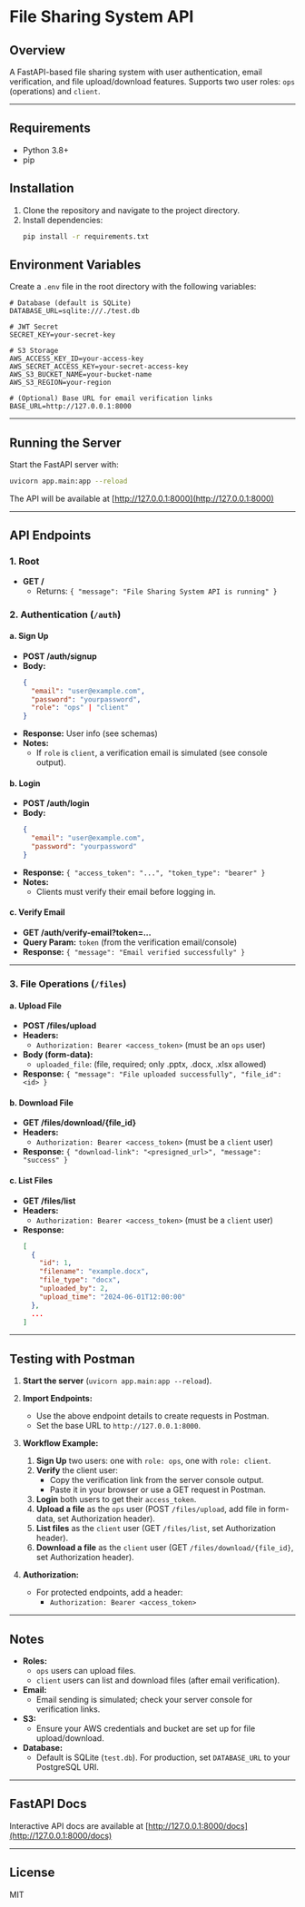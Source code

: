 # File Sharing System API

## Overview
A FastAPI-based file sharing system with user authentication, email verification, and file upload/download features. Supports two user roles: `ops` (operations) and `client`.

---

## Requirements
- Python 3.8+
- pip

## Installation
1. Clone the repository and navigate to the project directory.
2. Install dependencies:
   ```bash
   pip install -r requirements.txt
   ```

## Environment Variables
Create a `.env` file in the root directory with the following variables:

```
# Database (default is SQLite)
DATABASE_URL=sqlite:///./test.db

# JWT Secret
SECRET_KEY=your-secret-key

# S3 Storage
AWS_ACCESS_KEY_ID=your-access-key
AWS_SECRET_ACCESS_KEY=your-secret-access-key
AWS_S3_BUCKET_NAME=your-bucket-name
AWS_S3_REGION=your-region

# (Optional) Base URL for email verification links
BASE_URL=http://127.0.0.1:8000
```

---

## Running the Server
Start the FastAPI server with:
```bash
uvicorn app.main:app --reload
```
The API will be available at [http://127.0.0.1:8000](http://127.0.0.1:8000)

---

## API Endpoints

### 1. **Root**
- **GET /**
  - Returns: `{ "message": "File Sharing System API is running" }`

### 2. **Authentication** (`/auth`)

#### a. **Sign Up**
- **POST /auth/signup**
- **Body:**
  ```json
  {
    "email": "user@example.com",
    "password": "yourpassword",
    "role": "ops" | "client"
  }
  ```
- **Response:** User info (see schemas)
- **Notes:**
  - If `role` is `client`, a verification email is simulated (see console output).

#### b. **Login**
- **POST /auth/login**
- **Body:**
  ```json
  {
    "email": "user@example.com",
    "password": "yourpassword"
  }
  ```
- **Response:** `{ "access_token": "...", "token_type": "bearer" }`
- **Notes:**
  - Clients must verify their email before logging in.

#### c. **Verify Email**
- **GET /auth/verify-email?token=...**
- **Query Param:** `token` (from the verification email/console)
- **Response:** `{ "message": "Email verified successfully" }`

---

### 3. **File Operations** (`/files`)

#### a. **Upload File**
- **POST /files/upload**
- **Headers:**
  - `Authorization: Bearer <access_token>` (must be an `ops` user)
- **Body (form-data):**
  - `uploaded_file`: (file, required; only .pptx, .docx, .xlsx allowed)
- **Response:** `{ "message": "File uploaded successfully", "file_id": <id> }`

#### b. **Download File**
- **GET /files/download/{file_id}**
- **Headers:**
  - `Authorization: Bearer <access_token>` (must be a `client` user)
- **Response:** `{ "download-link": "<presigned_url>", "message": "success" }`

#### c. **List Files**
- **GET /files/list**
- **Headers:**
  - `Authorization: Bearer <access_token>` (must be a `client` user)
- **Response:**
  ```json
  [
    {
      "id": 1,
      "filename": "example.docx",
      "file_type": "docx",
      "uploaded_by": 2,
      "upload_time": "2024-06-01T12:00:00"
    },
    ...
  ]
  ```

---

## Testing with Postman

1. **Start the server** (`uvicorn app.main:app --reload`).
2. **Import Endpoints:**
   - Use the above endpoint details to create requests in Postman.
   - Set the base URL to `http://127.0.0.1:8000`.

3. **Workflow Example:**
   1. **Sign Up** two users: one with `role: ops`, one with `role: client`.
   2. **Verify** the client user:
      - Copy the verification link from the server console output.
      - Paste it in your browser or use a GET request in Postman.
   3. **Login** both users to get their `access_token`.
   4. **Upload a file** as the `ops` user (POST `/files/upload`, add file in form-data, set Authorization header).
   5. **List files** as the `client` user (GET `/files/list`, set Authorization header).
   6. **Download a file** as the `client` user (GET `/files/download/{file_id}`, set Authorization header).

4. **Authorization:**
   - For protected endpoints, add a header:
     - `Authorization: Bearer <access_token>`

---

## Notes
- **Roles:**
  - `ops` users can upload files.
  - `client` users can list and download files (after email verification).
- **Email:**
  - Email sending is simulated; check your server console for verification links.
- **S3:**
  - Ensure your AWS credentials and bucket are set up for file upload/download.
- **Database:**
  - Default is SQLite (`test.db`). For production, set `DATABASE_URL` to your PostgreSQL URI.

---

## FastAPI Docs
Interactive API docs are available at [http://127.0.0.1:8000/docs](http://127.0.0.1:8000/docs)

---

## License
MIT 